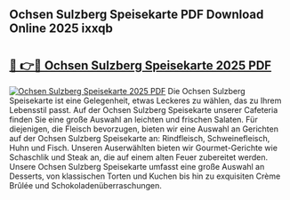 ## Ochsen Sulzberg Speisekarte PDF Download Online 2025 ixxqb

# <h2><a href="http://gc5pmf.nevu.top/?p=Ochsen+Sulzberg+Speisekarte">🔗 👉🔴 Ochsen Sulzberg Speisekarte 2025 PDF</a></h2>

[![Ochsen Sulzberg Speisekarte 2025 PDF](https://i.imgur.com/dBaPXMq.png)](http://gc5pmf.nevu.top/?p=Ochsen+Sulzberg+Speisekarte)
Die Ochsen Sulzberg Speisekarte ist eine Gelegenheit, etwas Leckeres zu wählen, das zu Ihrem Lebensstil passt. Auf der Ochsen Sulzberg Speisekarte unserer Cafeteria finden Sie eine große Auswahl an leichten und frischen Salaten. Für diejenigen, die Fleisch bevorzugen, bieten wir eine Auswahl an Gerichten auf der Ochsen Sulzberg Speisekarte an: Rindfleisch, Schweinefleisch, Huhn und Fisch. Unseren Auserwählten bieten wir Gourmet-Gerichte wie Schaschlik und Steak an, die auf einem alten Feuer zubereitet werden. Unsere Ochsen Sulzberg Speisekarte umfasst eine große Auswahl an Desserts, von klassischen Torten und Kuchen bis hin zu exquisiten Crème Brûlée und Schokoladenüberraschungen.
